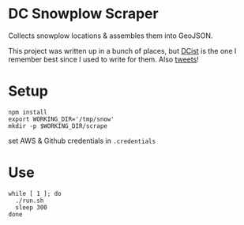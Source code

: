 DC Snowplow Scraper
===================

Collects snowplow locations & assembles them into GeoJSON.

This project was written up in a bunch of places, but [DCist](http://dcist.com/2016/01/post_67.php) is the one I remember best since I used to write for them. Also [tweets](https://twitter.com/tjl/status/691091965241335808)!

Setup
=====
```
npm install
export WORKING_DIR='/tmp/snow'
mkdir -p $WORKING_DIR/scrape
```

set AWS & Github credentials in `.credentials`

Use
===
```
while [ 1 ]; do
  ./run.sh
  sleep 300
done
```
